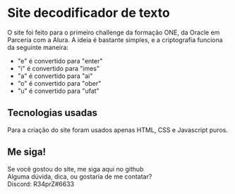 # Site decodificador de texto

O site foi feito para o primeiro challenge da formação ONE, da Oracle em Parceria com a Alura.
A ideia é bastante simples, e a criptografia funciona da seguinte maneira:
- "e" é convertido para "enter"
- "i" é convertido para "imes"
- "a" é convertido para "ai"
- "o" é convertido para "ober"
- "u" é convertido para "ufat"

## Tecnologias usadas
Para a criação do site foram usados apenas HTML, CSS e Javascript puros.

## Me siga!
Se você gostou do site, me siga aqui no github  
Alguma dúvida, dica, ou gostaria de me contatar?  
Discord: R34prZ#6633
